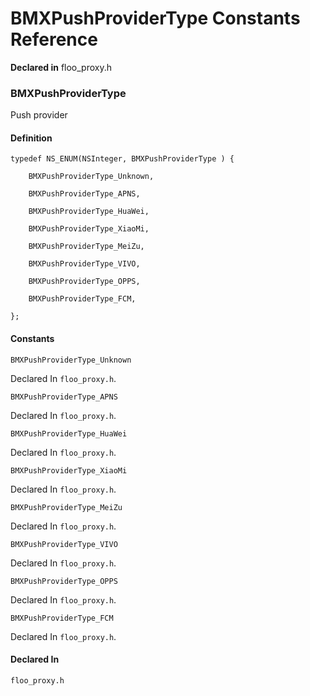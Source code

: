 # BMXPushProviderType Constants Reference

  **Declared in** floo_proxy.h  

### BMXPushProviderType

Push provider

#### Definition
    typedef NS_ENUM(NSInteger, BMXPushProviderType ) {   
        
        BMXPushProviderType_Unknown,
        
        BMXPushProviderType_APNS,
        
        BMXPushProviderType_HuaWei,
        
        BMXPushProviderType_XiaoMi,
        
        BMXPushProviderType_MeiZu,
        
        BMXPushProviderType_VIVO,
        
        BMXPushProviderType_OPPS,
        
        BMXPushProviderType_FCM,
        
    };

#### Constants

<a name="" title="BMXPushProviderType_Unknown"></a><code>BMXPushProviderType_Unknown</code>

   Declared In `floo_proxy.h`.

<a name="" title="BMXPushProviderType_APNS"></a><code>BMXPushProviderType_APNS</code>

   Declared In `floo_proxy.h`.

<a name="" title="BMXPushProviderType_HuaWei"></a><code>BMXPushProviderType_HuaWei</code>

   Declared In `floo_proxy.h`.

<a name="" title="BMXPushProviderType_XiaoMi"></a><code>BMXPushProviderType_XiaoMi</code>

   Declared In `floo_proxy.h`.

<a name="" title="BMXPushProviderType_MeiZu"></a><code>BMXPushProviderType_MeiZu</code>

   Declared In `floo_proxy.h`.

<a name="" title="BMXPushProviderType_VIVO"></a><code>BMXPushProviderType_VIVO</code>

   Declared In `floo_proxy.h`.

<a name="" title="BMXPushProviderType_OPPS"></a><code>BMXPushProviderType_OPPS</code>

   Declared In `floo_proxy.h`.

<a name="" title="BMXPushProviderType_FCM"></a><code>BMXPushProviderType_FCM</code>

   Declared In `floo_proxy.h`.

#### Declared In
`floo_proxy.h`

